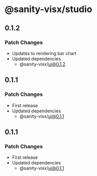 # @sanity-visx/studio

## 0.1.2

### Patch Changes

- Updates to rendering bar chart
- Updated dependencies
  - @sanity-visx/ui@0.1.2

## 0.1.1

### Patch Changes

- First release
- Updated dependencies
  - @sanity-visx/ui@0.1.1

## 0.1.1

### Patch Changes

- First release
- Updated dependencies
  - @sanity-visx/ui@0.1.1
